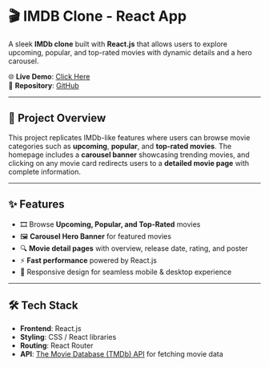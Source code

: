 # 🎬 IMDB Clone - React App

A sleek **IMDb clone** built with **React.js** that allows users to explore upcoming, popular, and top-rated movies with dynamic details and a hero carousel.

🌐 **Live Demo**: [Click Here](https://imdb-clone-react-app-orcin.vercel.app)  
📂 **Repository**: [GitHub](https://github.com/radha35/IMDB-clone-React-app.git)

---

## 🚀 Project Overview
This project replicates IMDb-like features where users can browse movie categories such as **upcoming**, **popular**, and **top-rated movies**. The homepage includes a **carousel banner** showcasing trending movies, and clicking on any movie card redirects users to a **detailed movie page** with complete information.

---

## ✨ Features
- 🎞️ Browse **Upcoming, Popular, and Top-Rated** movies  
- 🖼️ **Carousel Hero Banner** for featured movies  
- 🔍 **Movie detail pages** with overview, release date, rating, and poster  
- ⚡ **Fast performance** powered by React.js  
- 🎨 Responsive design for seamless mobile & desktop experience  

---

## 🛠️ Tech Stack
- **Frontend**: React.js  
- **Styling**: CSS / React libraries  
- **Routing**: React Router  
- **API**: [The Movie Database (TMDb) API](https://www.themoviedb.org/) for fetching movie data  


